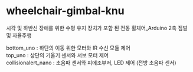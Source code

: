 # wheelchair-gimbal-knu
시각 및 하반신 장애를 위한 수평 유지 장치가 포함 된 전동 휠체어_Arduino
2축 짐벌 및 자율주행

bottom_uno : 하단의 이동 위한 모터와 IR 수신 모듈 제어  
top_uno : 상단의 기울기 센서와 서보 모터 제어  
collisionalert_nano : 초음파 센서와 피에조부저, LED 제어 (전방 초음파 센서)  

